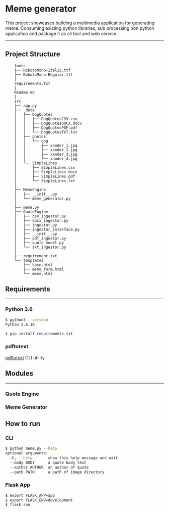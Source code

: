 # Meme generator
This project showcases building a multimedia application for generating meme. 
Consuming existing python libraries, sub processing non python application and package it as cli tool and web service.  
___
## Project Structure
``` 
    fonts
    ├── RobotoMono-Italic.ttf
    ├── RobotoMono-Regular.ttf
    │
    requirements.txt
    │
    Readme.md
    │
    src
    ├── app.py
    ├── _data
    │   ├── DogQuotes
    │   │   ├── DogQuotesCSV.csv
    │   │   ├── DogQuotesDOCX.docx
    │   │   ├── DogQuotesPDF.pdf
    │   │   └── DogQuotesTXT.txt
    │   ├── photos
    │   │   └── dog
    │   │       ├── xander_1.jpg
    │   │       ├── xander_2.jpg
    │   │       ├── xander_3.jpg
    │   │       └── xander_4.jpg
    │   └── SimpleLines
    │       ├── SimpleLines.csv
    │       ├── SimpleLines.docx
    │       ├── SimpleLines.pdf
    │       └── SimpleLines.txt
    │
    ├── MemeEngine
    │   ├── __init__.py
    │   └── meme_generator.py
    │     
    ├── meme.py
    ├── QuoteEngine
    │   ├── csv_ingestor.py
    │   ├── docx_ingestor.py
    │   ├── ingestor.py
    │   ├── ingestor_interface.py
    │   ├── __init__.py
    │   ├── pdf_ingestor.py
    │   ├── quote_model.py
    │   └── txt_ingestor.py
    │
    ├── requirement.txt
    └── templates
        ├── base.html
        ├── meme_form.html
        └── meme.html
```

## Requirements
___
### Python 3.6
```bash
$ python3 --version
Python 3.6.10

$ pip install requirements.txt
```
### pdftotext
[pdftotext](https://www.xpdfreader.com/pdftotext-man.html) CLI utility


## Modules
___
### Quote Engine
### Meme Generator

## How to run
### CLI
```bash
$ python meme.py --help
optional arguments:
  -h, --help       show this help message and exit
  --body BODY      a quote body text
  --author AUTHOR  an author of quote
  --path PATH      a path of image directory
```

### Flask App
```bash
$ export FLASK_APP=app
$ export FLASK_ENV=development
$ flask run
```